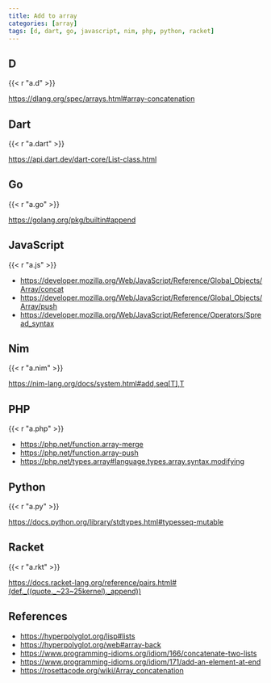 ```yaml
---
title: Add to array
categories: [array]
tags: [d, dart, go, javascript, nim, php, python, racket]
---
```


## D

{{< r "a.d" >}}

<https://dlang.org/spec/arrays.html#array-concatenation>

## Dart

{{< r "a.dart" >}}

<https://api.dart.dev/dart-core/List-class.html>

## Go

{{< r "a.go" >}}

<https://golang.org/pkg/builtin#append>

## JavaScript

{{< r "a.js" >}}

- <https://developer.mozilla.org/Web/JavaScript/Reference/Global_Objects/Array/concat>
- <https://developer.mozilla.org/Web/JavaScript/Reference/Global_Objects/Array/push>
- <https://developer.mozilla.org/Web/JavaScript/Reference/Operators/Spread_syntax>

## Nim

{{< r "a.nim" >}}

<https://nim-lang.org/docs/system.html#add,seq[T],T>

## PHP

{{< r "a.php" >}}

- <https://php.net/function.array-merge>
- <https://php.net/function.array-push>
- <https://php.net/types.array#language.types.array.syntax.modifying>

## Python

{{< r "a.py" >}}

<https://docs.python.org/library/stdtypes.html#typesseq-mutable>

## Racket

{{< r "a.rkt" >}}

<https://docs.racket-lang.org/reference/pairs.html#(def._((quote._~23~25kernel)._append))>

## References

- <https://hyperpolyglot.org/lisp#lists>
- <https://hyperpolyglot.org/web#array-back>
- <https://www.programming-idioms.org/idiom/166/concatenate-two-lists>
- <https://www.programming-idioms.org/idiom/171/add-an-element-at-end>
- <https://rosettacode.org/wiki/Array_concatenation>

